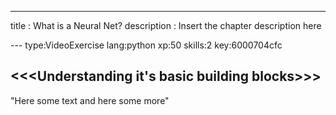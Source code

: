 ---
title       : What is a Neural Net?
description : Insert the chapter description here


--- type:VideoExercise lang:python xp:50 skills:2 key:6000704cfc
## <<<Understanding it's basic building blocks>>>

"Here some text and here some more"


